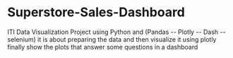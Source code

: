 # Superstore-Sales-Dashboard
ITI Data Visualization Project
using Python and (Pandas -- Plotly -- Dash -- selenium)
it is about preparing the data and then visualize it using plotly 
finally show the plots that answer some questions in a dashboard 
